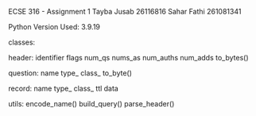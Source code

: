 ECSE 316 - Assignment 1
Tayba Jusab 26116816
Sahar Fathi 261081341

Python Version Used: 3.9.19

classes:

header: 
    identifier
    flags
    num_qs
    nums_as
    num_auths
    num_adds
    to_bytes()

question:
    name
    type_
    class_
    to_byte()

record:
    name
    type_
    class_
    ttl
    data

utils:
    encode_name()
    build_query()
    parse_header()
    
    